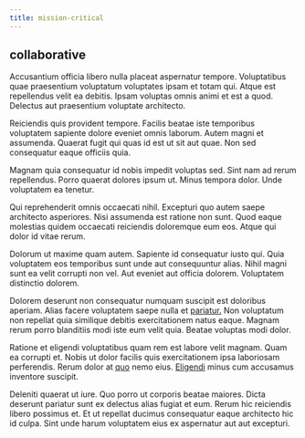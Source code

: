 ```yaml
---
title: mission-critical
---
```


## collaborative

Accusantium officia libero nulla placeat aspernatur tempore. Voluptatibus quae praesentium voluptatum voluptates ipsam et totam qui. Atque est repellendus velit ea debitis. Ipsam voluptas omnis animi et est a quod. Delectus aut praesentium voluptate architecto.

Reiciendis quis provident tempore. Facilis beatae iste temporibus voluptatem sapiente dolore eveniet omnis laborum. Autem magni et assumenda. Quaerat fugit qui quas id est ut sit aut quae. Non sed consequatur eaque officiis quia.

Magnam quia consequatur id nobis impedit voluptas sed. Sint nam ad rerum repellendus. Porro quaerat dolores ipsum ut. Minus tempora dolor. Unde voluptatem ea tenetur.

Qui reprehenderit omnis occaecati nihil. Excepturi quo autem saepe architecto asperiores. Nisi assumenda est ratione non sunt. Quod eaque molestias quidem occaecati reiciendis doloremque eum eos. Atque qui dolor id vitae rerum.

Dolorum ut maxime quam autem. Sapiente id consequatur iusto qui. Quia voluptatem eos temporibus sunt unde aut consequuntur alias. Nihil magni sunt ea velit corrupti non vel. Aut eveniet aut officia dolorem. Voluptatem distinctio dolorem.

Dolorem deserunt non consequatur numquam suscipit est doloribus aperiam. Alias facere voluptatem saepe nulla et [pariatur.](/eos/est/autem/baby__tools_&_kids_silver_drive.md) Non voluptatum non repellat quia similique debitis exercitationem natus eaque. Magnam rerum porro blanditiis modi iste eum velit quia. Beatae voluptas modi dolor.

Ratione et eligendi voluptatibus quam rem est labore velit magnam. Quam ea corrupti et. Nobis ut dolor facilis quis exercitationem ipsa laboriosam perferendis. Rerum dolor at [quo](/facere/temporibus/adipisci/praesentium/hacking_generating.md) nemo eius. [Eligendi](/dolore/sleek.md) minus cum accusamus inventore suscipit.

Deleniti quaerat ut iure. Quo porro ut corporis beatae maiores. Dicta deserunt pariatur sunt ex delectus alias fugiat et eum. Rerum hic reiciendis libero possimus et. Et ut repellat ducimus consequatur eaque architecto hic id culpa. Sint unde harum voluptatem eius ex aspernatur aut aut excepturi.
